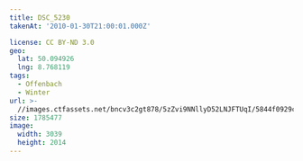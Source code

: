 ```yaml
---
title: DSC_5230
takenAt: '2010-01-30T21:00:01.000Z'

license: CC BY-ND 3.0
geo:
  lat: 50.094926
  lng: 8.768119
tags:
  - Offenbach
  - Winter
url: >-
  //images.ctfassets.net/bncv3c2gt878/5zZvi9NNllyD52LNJFTUqI/5844f0929cee182fdf5e20aedae97800/dsc_5230_4318214261_o
size: 1785477
image:
  width: 3039
  height: 2014
---
```

